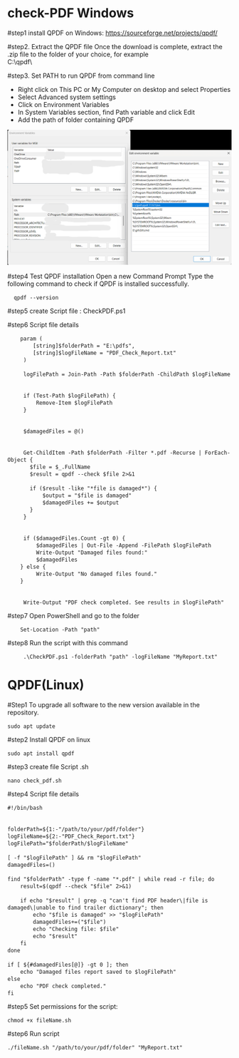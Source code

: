 # check-PDF Windows

#step1 install QPDF on Windows:
https://sourceforge.net/projects/qpdf/
 
#step2. Extract the QPDF file
Once the download is complete, extract the .zip file to the folder of your choice, for example  
 C:\qpdf\

#step3. Set PATH to run QPDF from command line
- Right click on This PC or My Computer on desktop and select Properties
- Select Advanced system settings
- Click on Environment Variables
- In System Variables section, find Path variable and click Edit
- Add the path of folder containing QPDF

![My Image](./img/pg2.png)




#step4  Test QPDF installation
Open a new Command Prompt Type the following command to check if QPDF is installed successfully.

      qpdf --version


#step5 create Script file : CheckPDF.ps1

#step6 Script file details

        param (
            [string]$folderPath = "E:\pdfs",  
            [string]$logFileName = "PDF_Check_Report.txt"  
         )
   
         logFilePath = Join-Path -Path $folderPath -ChildPath $logFileName
   
   
         if (Test-Path $logFilePath) {
             Remove-Item $logFilePath
         }
     
     
         $damagedFiles = @()
     
     
         Get-ChildItem -Path $folderPath -Filter *.pdf -Recurse | ForEach-Object {
           $file = $_.FullName
           $result = qpdf --check $file 2>&1
         
           if ($result -like "*file is damaged*") {
               $output = "$file is damaged"
               $damagedFiles += $output  
           }
         }
     
     
         if ($damagedFiles.Count -gt 0) {
             $damagedFiles | Out-File -Append -FilePath $logFilePath
             Write-Output "Damaged files found:"
             $damagedFiles
        } else {
             Write-Output "No damaged files found."
        }
     
     
         Write-Output "PDF check completed. See results in $logFilePath"


#step7 Open PowerShell and go to the folder
        
        Set-Location -Path "path"

#step8 Run the script with this command
         
         .\CheckPDF.ps1 -folderPath "path" -logFileName "MyReport.txt"


# QPDF(Linux)

#Step1 To upgrade all software to the new version available in the repository.
    
    sudo apt update

#step2 Install QPDF on linux
    
    sudo apt install qpdf

#step3 create file Script .sh
    
    nano check_pdf.sh

#step4 Script file details
    
    #!/bin/bash


    folderPath=${1:-"/path/to/your/pdf/folder"}
    logFileName=${2:-"PDF_Check_Report.txt"}
    logFilePath="$folderPath/$logFileName"

    [ -f "$logFilePath" ] && rm "$logFilePath"
    damagedFiles=()

    find "$folderPath" -type f -name "*.pdf" | while read -r file; do
        result=$(qpdf --check "$file" 2>&1)
    
        if echo "$result" | grep -q "can't find PDF header\|file is damaged\|unable to find trailer dictionary"; then
            echo "$file is damaged" >> "$logFilePath"
            damagedFiles+=("$file")
            echo "Checking file: $file"
            echo "$result"
        fi
    done

    if [ ${#damagedFiles[@]} -gt 0 ]; then
        echo "Damaged files report saved to $logFilePath"
    else
        echo "PDF check completed."
    fi



#step5 Set permissions for the script:
    
    chmod +x fileName.sh

#step6 Run script
    
    ./fileName.sh "/path/to/your/pdf/folder" "MyReport.txt"
